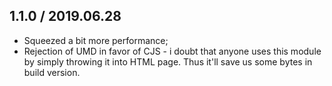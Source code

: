 ## 1.1.0 / 2019.06.28

- Squeezed a bit more performance;
- Rejection of UMD in favor of CJS - i doubt that anyone uses this module by simply throwing it into HTML page. Thus it'll save us some bytes in build version.
